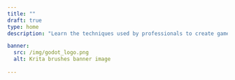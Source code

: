 ```yaml
---
title: ""
draft: true
type: home
description: "Learn the techniques used by professionals to create games and beautiful sprites with Free, Open Source Software."

banner:
  src: /img/godot_logo.png
  alt: Krita brushes banner image
  
---
```


